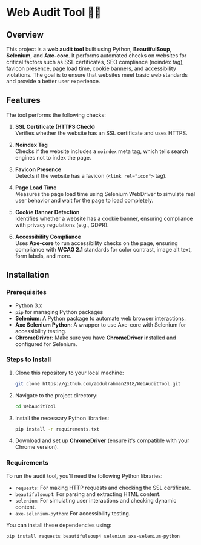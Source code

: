# Web Audit Tool 🕵️‍♂️

## Overview

This project is a **web audit tool** built using Python, **BeautifulSoup**, **Selenium**, and **Axe-core**. It performs automated checks on websites for critical factors such as SSL certificates, SEO compliance (noindex tag), favicon presence, page load time, cookie banners, and accessibility violations. The goal is to ensure that websites meet basic web standards and provide a better user experience.

## Features

The tool performs the following checks:

1. **SSL Certificate (HTTPS Check)**  
   Verifies whether the website has an SSL certificate and uses HTTPS.

2. **Noindex Tag**  
   Checks if the website includes a `noindex` meta tag, which tells search engines not to index the page.

3. **Favicon Presence**  
   Detects if the website has a favicon (`<link rel="icon">` tag).

4. **Page Load Time**  
   Measures the page load time using Selenium WebDriver to simulate real user behavior and wait for the page to load completely.

5. **Cookie Banner Detection**  
   Identifies whether a website has a cookie banner, ensuring compliance with privacy regulations (e.g., GDPR).

6. **Accessibility Compliance**  
   Uses **Axe-core** to run accessibility checks on the page, ensuring compliance with **WCAG 2.1** standards for color contrast, image alt text, form labels, and more.

## Installation

### Prerequisites

- Python 3.x
- `pip` for managing Python packages
- **Selenium**: A Python package to automate web browser interactions.
- **Axe Selenium Python**: A wrapper to use Axe-core with Selenium for accessibility testing.
- **ChromeDriver**: Make sure you have **ChromeDriver** installed and configured for Selenium.

### Steps to Install

1. Clone this repository to your local machine:

    ```bash
    git clone https://github.com/abdulrahman2018/WebAuditTool.git
    ```

2. Navigate to the project directory:

    ```bash
    cd WebAuditTool
    ```

3. Install the necessary Python libraries:

    ```bash
    pip install -r requirements.txt
    ```

4. Download and set up **ChromeDriver** (ensure it's compatible with your Chrome version).

### Requirements

To run the audit tool, you'll need the following Python libraries:

- `requests`: For making HTTP requests and checking the SSL certificate.
- `beautifulsoup4`: For parsing and extracting HTML content.
- `selenium`: For simulating user interactions and checking dynamic content.
- `axe-selenium-python`: For accessibility testing.

You can install these dependencies using:

```bash
pip install requests beautifulsoup4 selenium axe-selenium-python
